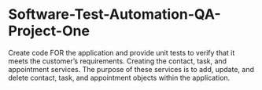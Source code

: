 # Software-Test-Automation-QA-Project-One
Create code FOR the application and provide unit tests to verify that it meets the customer’s requirements. Creating the contact, task, and appointment services. The purpose of these services is to add, update, and delete contact, task, and appointment objects within the application.
